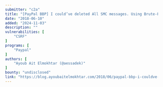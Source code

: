 ```yaml
---
submitter: "c2a"
title: "[PayPal BBP] I could’ve deleted All SMC messages. Using Brute-Force technique."
date: "2018-06-10"
added: "2024-11-03"
description: ""
vulnerabilities: [
    "CSRF"
]
programs: [
    "Paypal"
]
authors: [
    "Ayoub Ait Elmokhtar (@aessadek)"
]
bounty: "undisclosed"
link: "https://blog.ayoubaitelmokhtar.com/2018/06/paypal-bbp-i-couldve-deleted-all-smc.html"
---
```




